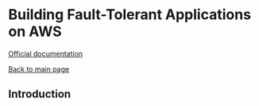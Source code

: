 # Building Fault-Tolerant Applications on AWS

[Official documentation](http://d0.awsstatic.com/whitepapers/aws-building-fault-tolerant-applications.pdf)  

[Back to main page](/page/aws_architect)

## Introduction

